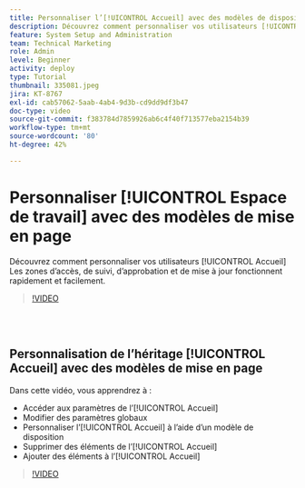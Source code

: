 ```yaml
---
title: Personnaliser l’[!UICONTROL Accueil] avec des modèles de disposition
description: Découvrez comment personnaliser vos utilisateurs [!UICONTROL Accueil] Les zones d’accès, de suivi, d’approbation et de mise à jour fonctionnent rapidement et facilement.
feature: System Setup and Administration
team: Technical Marketing
role: Admin
level: Beginner
activity: deploy
type: Tutorial
thumbnail: 335081.jpeg
jira: KT-8767
exl-id: cab57062-5aab-4ab4-9d3b-cd9dd9df3b47
doc-type: video
source-git-commit: f383784d7859926ab6c4f40f713577eba2154b39
workflow-type: tm+mt
source-wordcount: '80'
ht-degree: 42%

---
```


# Personnaliser [!UICONTROL Espace de travail] avec des modèles de mise en page

Découvrez comment personnaliser vos utilisateurs [!UICONTROL Accueil] Les zones d’accès, de suivi, d’approbation et de mise à jour fonctionnent rapidement et facilement.

>[!VIDEO](https://video.tv.adobe.com/v/3428091/?quality=12&learn=on)

<br>
</br>

## Personnalisation de l’héritage [!UICONTROL Accueil] avec des modèles de mise en page

Dans cette vidéo, vous apprendrez à :

* Accéder aux paramètres de l’[!UICONTROL Accueil]
* Modifier des paramètres globaux
* Personnaliser l’[!UICONTROL Accueil] à l’aide d’un modèle de disposition
* Supprimer des éléments de l’[!UICONTROL Accueil]
* Ajouter des éléments à l’[!UICONTROL Accueil]

>[!VIDEO](https://video.tv.adobe.com/v/335081/?quality=12&learn=on)
